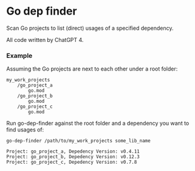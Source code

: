 # Go dep finder

Scan Go projects to list (direct) usages of a specified dependency.

All code written by ChatGPT 4.

### Example

Assuming the Go projects are next to each other under a root folder:

```
my_work_projects
    /go_project_a
        go.mod
    /go_project_b
        go.mod
    /go_project_c
        go.mod
```

Run go-dep-finder against the root folder and a dependency you want to find usages of:

```shell
go-dep-finder /path/to/my_work_projects some_lib_name

Project: go_project_a, Depedency Version: v0.4.11
Project: go_project_b, Depedency Version: v0.12.3
Project: go_project_c, Depedency Version: v0.7.8
```